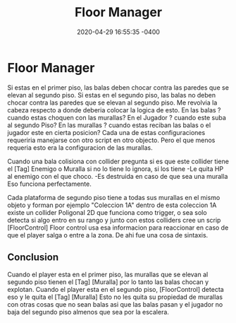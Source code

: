 ﻿---
layout: post
title:  "Floor Manager"
date:   2020-04-29 16:55:35 -0400
categories: [gamedev, danmakui]
---
# Floor Manager
Si estas en el primer piso, las balas deben chocar contra las paredes que se elevan al segundo piso.
Si estas en el segundo piso, las balas no deben chocar contra las paredes que se elevan al segundo piso.
Me revolvia la cabeza respecto a donde deberia colocar la logica de esto.
En las balas ? cuando estas choquen con las murallas?
En el Jugador ? cuando este suba al segundo Piso?
En las murallas ? cuando estas reciban las balas o el jugador este en cierta posicion?
Cada una de estas configuraciones requeriria manejarse con otro script en otro objecto.
Pero el que menos requeria esto era la configuracion de las murallas.


Cuando una bala colisiona con collider pregunta si es que este collider tiene el [Tag] Enemigo o Muralla si no lo tiene lo ignora, si los tiene 
-Le quita HP al enemigo con el que choco.
-Es destruida en caso de que sea una muralla
Eso funciona perfectamente.


Cada plataforma de segundo piso tiene a todas sus murallas en el mismo objeto y forman por ejemplo "Coleccion 1A" dentro de esta coleccion 1A existe un collider Poligonal 2D que funciona como trigger, o sea solo detecta si algo entro en su rango y junto con estos colliders cree un scrip [FloorControl]
Floor control usa esa informacion para reaccionar en caso de que el player salga o entre a la zona.
De ahi fue una cosa de sintaxis.

## Conclusion
Cuando el player esta en el primer piso, las murallas que se elevan al segundo piso tienen el [Tag] [Muralla] por lo tanto las balas chocan y explotan.
Cuando el player esta en el segundo piso, [FloorControl] detecta eso y le quita el [Tag] [Muralla] Esto no les quita su propiedad de murallas con otras cosas que no sean balas asi que las balas pasan y el jugador no baja del segundo piso almenos que sea por la escalera.

